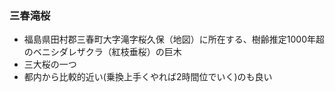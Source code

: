<section data-background-image="resources/img/IMGP7325.JPG">
  <h3>三春滝桜</h3>
  <ul>
    <li>福島県田村郡三春町大字滝字桜久保（地図）に所在する、樹齢推定1000年超のベニシダレザクラ（紅枝垂桜）の巨木</li>
    <li>三大桜の一つ</li>
    <li>都内から比較的近い(乗換上手くやれば2時間位でいく)のも良い</li>
  </ul>
</section>

